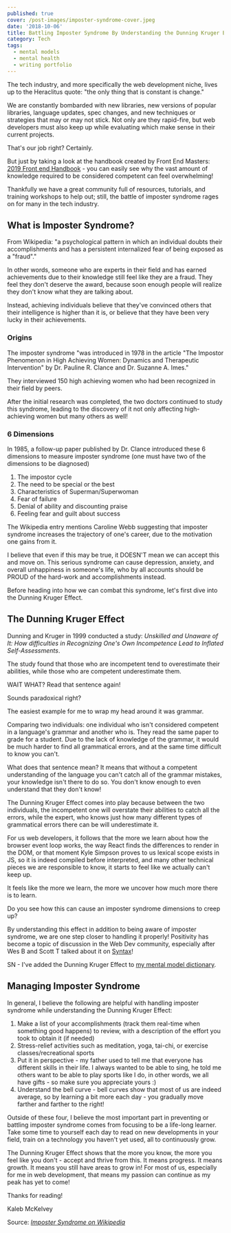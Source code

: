 ```yaml
---
published: true
cover: /post-images/imposter-syndrome-cover.jpeg
date: '2018-10-06'
title: Battling Imposter Syndrome By Understanding the Dunning Kruger Effect
category: Tech
tags:
  - mental models
  - mental health
  - writing portfolio
---
```

The tech industry, and more specifically the web development niche, lives up to the Heraclitus quote: "the only thing that is constant is change."

We are constantly bombarded with new libraries, new versions of popular libraries, language updates, spec changes, and new techniques or strategies that may or may not stick. Not only are they rapid-fire, but web developers must also keep up while evaluating which make sense in their current projects.

That's our job right? Certainly. 

But just by taking a look at the handbook created by Front End Masters: [2019 Front end Handbook](https://frontendmasters.com/books/front-end-handbook/2019/) - you can easily see why the vast amount of knowledge required to be considered competent can feel overwhelming!

Thankfully we have a great community full of resources, tutorials, and training workshops to help out; still, the battle of imposter syndrome rages on for many in the tech industry.

## What is Imposter Syndrome?

From Wikipedia: "a psychological pattern in which an individual doubts their accomplishments and has a persistent internalized fear of being exposed as a "fraud"."

In other words, someone who are experts in their field and has earned achievements due to their knowledge still feel like they are a fraud. They feel they don't deserve the award, because soon enough people will realize they don't know what they are talking about. 

Instead, achieving individuals believe that they've convinced others that their intelligence is higher than it is, or believe that they have been very lucky in their achievements.

### Origins

The imposter syndrome "was introduced in 1978 in the article "The Impostor Phenomenon in High Achieving Women: Dynamics and Therapeutic Intervention" by Dr. Pauline R. Clance and Dr. Suzanne A. Imes."

They interviewed 150 high achieving women who had been recognized in their field by peers.

After the initial research was completed, the two doctors continued to study this syndrome, leading to the discovery of it not only affecting high-achieving women but many others as well!

### 6 Dimensions

In 1985, a follow-up paper published by Dr. Clance introduced these 6 dimensions to measure imposter syndrome (one must have two of the dimensions to be diagnosed)

1. The impostor cycle
2. The need to be special or the best
3. Characteristics of Superman/Superwoman
4. Fear of failure
5. Denial of ability and discounting praise
6. Feeling fear and guilt about success

The Wikipedia entry mentions Caroline Webb suggesting that imposter syndrome increases the trajectory of one's career, due to the motivation one gains from it.

I believe that even if this may be true, it DOESN'T mean we can accept this and move on. This serious syndrome can cause depression, anxiety, and overall unhappiness in someone's life, who by all accounts should be PROUD of the hard-work and accomplishments instead.

Before heading into how we can combat this syndrome, let's first dive into the Dunning Kruger Effect.

## The Dunning Kruger Effect

Dunning and Kruger in 1999 conducted a study: _Unskilled and Unaware of It: How difficulties in Recognizing One's Own Incompetence Lead to Inflated Self-Assessments_.

The study found that those who are incompetent tend to overestimate their abilities, while those who are competent underestimate them.

WAIT WHAT? Read that sentence again!

Sounds paradoxical right?

The easiest example for me to wrap my head around it was grammar.

Comparing two individuals: one individual who isn't considered competent in a language's grammar and another who is. They read the same paper to grade for a student. Due to the lack of knowledge of the grammar, it would be much harder to find all grammatical errors, and at the same time difficult to know you can't.

What does that sentence mean? It means that without a competent understanding of the language you can't catch all of the grammar mistakes, your knowledge isn't there to do so. You don't know enough to even understand that they don't know!

The Dunning Kruger Effect comes into play because between the two individuals, the incompetent one will overstate their abilities to catch all the errors, while the expert, who knows just how many different types of grammatical errors there can be will underestimate it.

For us web developers, it follows that the more we learn about how the browser event loop works, the way React finds the differences to render in the DOM, or that moment Kyle Simpson proves to us lexical scope exists in JS, so it is indeed compiled before interpreted, and many other technical pieces we are responsible to know, it starts to feel like we actually can't keep up. 

It feels like the more we learn, the more we uncover how much more there is to learn.

Do you see how this can cause an imposter syndrome dimensions to creep up?

By understanding this effect in addition to being aware of imposter syndrome, we are one step closer to handling it properly! Positivity has become a topic of discussion in the Web Dev community, especially after Wes B and Scott T talked about it on [Syntax](https://syntax.fm/show/077/hasty-treat-positivity-and-web-development)!

SN - I've added the Dunning Kruger Effect to [my mental model dictionary](https://www.mentalmodeldictionary.com/mental-model/dunningKrugerEffect).

## Managing Imposter Syndrome

In general, I believe the following are helpful with handling imposter syndrome while understanding the Dunning Kruger Effect:

1. Make a list of your accomplishments (track them real-time when something good happens) to review, with a description of the effort you took to obtain it (if needed)
2. Stress-relief activities such as meditation, yoga, tai-chi, or exercise classes/recreational sports
3. Put it in perspective - my father used to tell me that everyone has different skills in their life. I always wanted to be able to sing, he told me others want to be able to play sports like I do, in other words, we all have gifts - so make sure you appreciate yours :)
4. Understand the bell curve - bell curves show that most of us are indeed average, so by learning a bit more each day - you gradually move farther and farther to the right!

Outside of these four, I believe the most important part in preventing or battling imposter syndrome comes from focusing to be a life-long learner. Take some time to yourself each day to read on new developments in your field, train on a technology you haven't yet used, all to continuously grow.

The Dunning Kruger Effect shows that the more you know, the more you feel like you don't - accept and thrive from this. It means progress. It means growth. It means you still have areas to grow in! For most of us, especially for me in web development, that means my passion can continue as my peak has yet to come!

Thanks for reading!

Kaleb McKelvey

Source: [_Imposter Syndrome on Wikipedia_](https://en.wikipedia.org/wiki/Impostor_syndrome)
